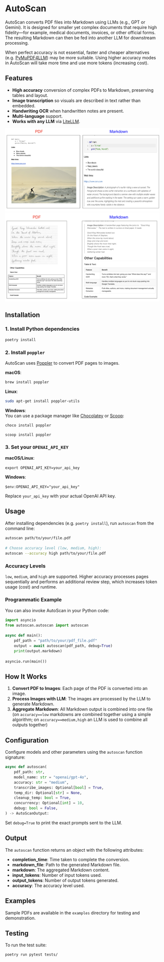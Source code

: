 # AutoScan

AutoScan converts PDF files into Markdown using LLMs (e.g., GPT or Gemini). It is designed for smaller yet complex documents that require high fidelity—for example, medical documents, invoices, or other official forms. The resulting Markdown can then be fed into another LLM for downstream processing. 

When perfect accuracy is not essential, faster and cheaper alternatives (e.g. [PyMuPDF4LLM](https://pymupdf.readthedocs.io/en/latest/pymupdf4llm/)) may be more suitable. Using higher accuracy modes in AutoScan will take more time and use more tokens (increasing cost).

## Features

- **High accuracy** conversion of complex PDFs to Markdown, preserving tables and layout.
- **Image transcription** so visuals are described in text rather than embedded.
- **Handwriting OCR** when handwritten notes are present.
- **Multi-language** support.
- **Works with any LLM** via [LiteLLM](https://github.com/BerriAI/litellm).

![Example 1](assets/pdf_to_md_eg_1.png)
![Example 2](assets/pdf_to_md_eg_2.png)

## Installation

### 1. Install Python dependencies

```bash
poetry install
```

### 2. Install `poppler`

AutoScan uses [Poppler](https://poppler.freedesktop.org/) to convert PDF pages to images.

**macOS**:

```sh
brew install poppler
```

**Linux**:

```sh
sudo apt-get install poppler-utils
```

**Windows**:  
You can use a package manager like [Chocolatey](https://chocolatey.org/) or [Scoop](https://scoop.sh/):


```sh
choco install poppler
``` 

```sh
scoop install poppler
```

### 3. Set your `OPENAI_API_KEY`

**macOS/Linux**:

`export OPENAI_API_KEY=your_api_key`

**Windows**:

`$env:OPENAI_API_KEY="your_api_key"`

Replace `your_api_key` with your actual OpenAI API key.

## **Usage**

After installing dependencies (e.g. `poetry install`), run `autoscan` from the command line:

```sh
autoscan path/to/your/file.pdf

# Choose accuracy level (low, medium, high):
autoscan --accuracy high path/to/your/file.pdf
```

### **Accuracy Levels**

`low`, `medium`, and `high` are supported. Higher accuracy processes pages sequentially and performs an additional review step, which increases token usage (cost) and runtime.

### **Programmatic Example**

You can also invoke AutoScan in your Python code:

```python
import asyncio
from autoscan.autoscan import autoscan

async def main():
    pdf_path = "path/to/your/pdf_file.pdf"
    output = await autoscan(pdf_path, debug=True)
    print(output.markdown)

asyncio.run(main())
```

## How It Works

1. **Convert PDF to Images**: Each page of the PDF is converted into an image.
2. **Process Images with LLM**: The images are processed by the LLM to generate Markdown.
3. **Aggregate Markdown**: All Markdown output is combined into one file (on `accuracy==low` markdowns are combined together using a simple algorithm; on `accuracy==medium,high` an LLM is used to combine all outputs together)

## **Configuration**

Configure models and other parameters using the `autoscan` function signature:

```python
async def autoscan(
    pdf_path: str,
    model_name: str = "openai/gpt-4o",
    accuracy: str = "medium",
    transcribe_images: Optional[bool] = True,
    temp_dir: Optional[str] = None,
    cleanup_temp: bool = True,
    concurrency: Optional[int] = 10,
    debug: bool = False,
) -> AutoScanOutput:
```

Set `debug=True` to print the exact prompts sent to the LLM.

## Output

The `autoscan` function returns an object with the following attributes:

* **completion_time**: Time taken to complete the conversion.  
* **markdown_file**: Path to the generated Markdown file.  
* **markdown**: The aggregated Markdown content.  
* **input_tokens**: Number of input tokens used.  
* **output_tokens**: Number of output tokens generated.  
* **accuracy**: The accuracy level used.

## Examples

Sample PDFs are available in the `examples` directory for testing and demonstration.

## Testing

To run the test suite:

```sh
poetry run pytest tests/
```